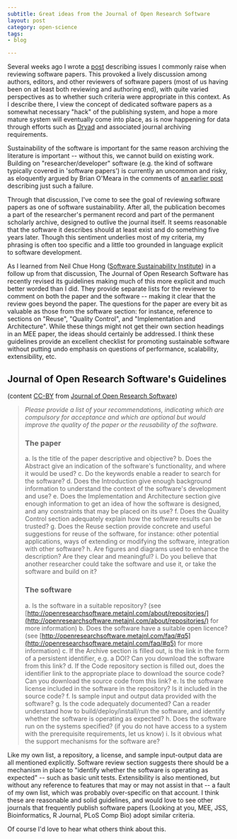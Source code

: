 ```yaml
---
subtitle: Great ideas from the Journal of Open Research Software
layout: post
category: open-science
tags:
- blog 

---
```


Several weeks ago I wrote a [post](/2013/06/13/what-I-look-for-in-software-papers.html) describing issues I commonly raise when reviewing software papers. This provoked a lively discussion among authors, editors, and other reviewers of software papers (most of us having been on at least both reviewing and authoring end), with quite varied perspectives as to whether such criteria were appropriate in this context.  As I describe there, I view the concept of dedicated software papers as a somewhat necessary "hack" of the publishing system, and hope a more mature system will eventually come into place, as is now happening for data through efforts such as [Dryad](http://datadryad.org) and associated journal archiving requirements.  


Sustainability of the software is important for the same reason archiving the literature is important -- without this, we cannot build on existing work.  Building on "researcher/developer" software (e.g. the kind of software typically covered in 'software papers') is currently an uncommon and risky, as eloquently argued by Brian O'Meara in the comments of [an earlier post](http://carlboettiger.info/2013/04/23/we-need-more-object-oriented-design-in-comparative-methods.html) describing just such a failure.  

Through that discussion, I've come to see the goal of reviewing software papers as one of software sustainability.  After all, the publication becomes a part of the researcher's permanent record and part of the permanent scholarly archive, designed to outlive the journal itself.  It seems reasonable that the software it describes should at least exist and do something five years later.  Though this sentiment underlies most of my criteria, my phrasing is often too specific and a little too grounded in language explicit to software development.  

As I learned from Neil Chue Hong ([Software Sustainability Institute](http://www.software.ac.uk/)) in a follow up from that discussion, The Journal of Open Research Software has recently revised its guidelines making much of this more explicit and much better worded than I did.  They provide separate lists for the reviewer to comment on both the paper and the software -- making it clear that the review goes beyond the paper.  The questions for the paper are every bit as valuable as those from the software section: for instance, reference to sections on "Reuse", "Quality Control", and "Implementation and Architecture".  While these things might not get their own section headings in an MEE paper, the ideas should certainly be addressed.  I think these guidelines provide an excellent checklist for promoting sustainable software without putting undo emphasis on questions of performance, scalability, extensibility, etc.  



## Journal of Open Research Software's Guidelines

(content [CC-BY](http://creativecommons.org/licenses/by/3.0/) from [Journal of Open Research Software](http://openresearchsoftware.metajnl.com/))
> 
> _Please provide a list of your recommendations, indicating which are compulsory for acceptance and which are optional but would improve the quality of the paper or the reusability of the software._
> 
> 
> ###  The paper
> 
> a. Is the title of the paper descriptive and objective?
> b. Does the Abstract give an indication of the software's functionality, and where it would be used?
> c. Do the keywords enable a reader to search for the software?
> d. Does the Introduction give enough background information to understand the context of the software's development and use?
> e. Does the Implementation and Architecture section give enough information to get an idea of how the software is designed, and any constraints that may be placed on its use?
> f. Does the Quality Control section adequately explain how the software results can be trusted?
> g. Does the Reuse section provide concrete and useful suggestions for reuse of the software, for instance: other potential applications, ways of extending or modifying the software, integration with other software?
> h. Are figures and diagrams used to enhance the description? Are they clear and meaningful?
> i. Do you believe that another researcher could take the software and use it, or take the software and build on it?
> 
> 
> ###  The software
> 
> a. Is the software in a suitable repository? (see [http://openresearchsoftware.metajnl.com/about/repositories/](http://openresearchsoftware.metajnl.com/about/repositories/) for more information)
> b. Does the software have a suitable open licence? (see [http://openresearchsoftware.metajnl.com/faq/#q5](http://openresearchsoftware.metajnl.com/faq/#q5) for more information)
> c. If the Archive section is filled out, is the link in the form of a persistent identifier, e.g. a DOI? Can you download the software from this link?
> d. If the Code repository section is filled out, does the identifier link to the appropriate place to download the source code? Can you download the source code from this link?
> e. Is the software license included in the software in the repository? Is it included in the source code?
> f. Is sample input and output data provided with the software?
> g. Is the code adequately documented? Can a reader understand how to build/deploy/install/run the software, and identify whether the software is operating as expected?
> h. Does the software run on the systems specified? (if you do not have access to a system with the prerequisite requirements, let us know)
> i. Is it obvious what the support mechanisms for the software are?
> 

Like my own list, a repository, a license, and sample input-output data are all mentioned explicitly.  Software review section suggests there should be a mechanism in place to "identify whether the software is operating as expected" -- such as basic unit tests.  Extensibility is also mentioned, but without any reference to features that may or may not assist in that -- a fault of my own list, which was probably over-specific on that account.  I think these are reasonable and solid guidelines, and would love to see other journals that frequently publish software papers (Looking at you, MEE, JSS, Bioinformatics, R Journal, PLoS Comp Bio) adopt similar criteria.  

Of course I'd love to hear what others think about this.  







